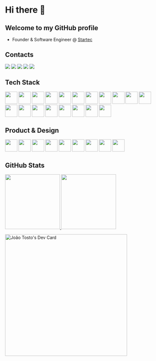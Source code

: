 # Hi there 👋

## Welcome to my GitHub profile

- Founder & Software Engineer @ [Startec](https://startecjobs.com)

## Contacts

<div>
<a href="https://instagram.com/jm.tosto" target="_blank"><img src="https://img.shields.io/badge/-Instagram-%23E4405F?style=for-the-badge&logo=instagram&logoColor=white" target="_blank"></a>
<a href="https://www.twitch.tv/seu-usuário-aqui" target="_blank"><img src="https://img.shields.io/badge/Twitch-9146FF?style=for-the-badge&logo=twitch&logoColor=white" target="_blank"></a>
<a href="https://twitter.com/JM_Tosto" target="_blank"><img src="https://img.shields.io/badge/Twitter-1DA1F2?style=for-the-badge&logo=twitter&logoColor=white" target="_blank"></a>
<a href="https://www.linkedin.com/in/joaotosto" target="_blank"><img src="https://img.shields.io/badge/-LinkedIn-%230077B5?style=for-the-badge&logo=linkedin&logoColor=white" target="_blank"></a>
<a href = "mailto:joaotosto@startecjobs.com"><img src="https://img.shields.io/badge/Gmail-D14836?style=for-the-badge&logo=gmail&logoColor=white" target="_blank"></a>
</div>

## Tech Stack

<img src="https://img.shields.io/badge/Apple-MacBook_Pro_2012-999999?style=for-the-badge&logo=apple&logoColor=white" width="40" height="40"/>
<img src="https://img.shields.io/badge/Visual_Studio_Code-0078D4?style=for-the-badge&logo=visual studio code&logoColor=white" width="40" height="40"/>
<img src="https://img.shields.io/badge/JavaScript-323330?style=for-the-badge&logo=javascript&logoColor=F7DF1E" width="40" height="40"/>
<img src="https://img.shields.io/badge/TypeScript-007ACC?style=for-the-badge&logo=typescript&logoColor=white" width="40" height="40"/>
<img src="https://img.shields.io/badge/Node.js-43853D?style=for-the-badge&logo=node.js&logoColor=white" width="40" height="40"/>
<img src="https://img.shields.io/badge/Express.js-404D59?style=for-the-badge" width="40" height="40"/>
<img src="https://img.shields.io/badge/React-20232A?style=for-the-badge&logo=react&logoColor=61DAFB" width="40" height="40"/>
<img src="https://img.shields.io/badge/Prisma-3982CE?style=for-the-badge&logo=Prisma&logoColor=white" width="40" height="40"/>
<img src="https://img.shields.io/badge/PostgreSQL-316192?style=for-the-badge&logo=postgresql&logoColor=white" width="40" height="40"/>
<img src="https://img.shields.io/badge/redis-%23DD0031.svg?&style=for-the-badge&logo=redis&logoColor=white" width="40" height="40"/>
<img src="https://img.shields.io/badge/rabbitmq-%23FF6600.svg?&style=for-the-badge&logo=rabbitmq&logoColor=white" width="40" height="40"/>
<img src="https://img.shields.io/badge/Cloudflare-F38020?style=for-the-badge&logo=Cloudflare&logoColor=white" width="40" height="40"/>
<img src="https://img.shields.io/badge/HTML5-E34F26?style=for-the-badge&logo=html5&logoColor=white" width="40" height="40"/>
<img src="https://img.shields.io/badge/CSS3-1572B6?style=for-the-badge&logo=css3&logoColor=white" width="40" height="40"/>
<img src="https://img.shields.io/badge/Python-3776AB?style=for-the-badge&logo=python&logoColor=white" width="40" height="40"/>
<img src="https://img.shields.io/badge/Markdown-000000?style=for-the-badge&logo=markdown&logoColor=white" width="40" height="40"/>
<img src="https://img.shields.io/badge/GIT-E44C30?style=for-the-badge&logo=git&logoColor=white" width="40" height="40"/>
<img src="https://img.shields.io/badge/GitHub_Actions-2088FF?style=for-the-badge&logo=github-actions&logoColor=white" width="40" height="40"/>
<img src="https://img.shields.io/badge/eslint-3A33D1?style=for-the-badge&logo=eslint&logoColor=white" width="40" height="40"/>

## Product & Design

<img src="https://img.shields.io/badge/Google Analytics-E37400?style=for-the-badge&logo=google analytics&logoColor=white" width="40" height="40"/>
<img src="https://img.shields.io/badge/hotjar-FD3A5C?style=for-the-badge&logo=hotjar&logoColor=white" width="40" height="40"/>
<img src="https://img.shields.io/badge/Microsoft_Excel-217346?style=for-the-badge&logo=microsoft-excel&logoColor=white" width="40" height="40"/>
<img src="https://img.shields.io/badge/Miro-050038?style=for-the-badge&logo=Miro&logoColor=white" width="40" height="40"/>
<img src="https://img.shields.io/badge/Jira-0052CC?style=for-the-badge&logo=Jira&logoColor=white" width="40" height="40"/>
<img src="https://img.shields.io/badge/Notion-000000?style=for-the-badge&logo=notion&logoColor=white" width="40" height="40"/>
<img src="https://img.shields.io/badge/Trello-0052CC?style=for-the-badge&logo=trello&logoColor=white" width="40" height="40"/>
<img src="https://img.shields.io/badge/Canva-%2300C4CC.svg?&style=for-the-badge&logo=Canva&logoColor=white" width="40" height="40"/>
<img src="https://img.shields.io/badge/Figma-F24E1E?style=for-the-badge&logo=figma&logoColor=white" width="40" height="40"/>

## GitHub Stats

<div>
<a href="https://github.com/jmtosto">
<img height="180em" src="https://github-readme-stats.vercel.app/api/top-langs/?username=seu-usuário-aqui&layout=compact&langs_count=7&theme=dracula"/>
<img height="180em" src="https://github-readme-stats.vercel.app/api?username=seu-usuário-aqui&show_icons=true&theme=dracula&include_all_commits=true&count_private=true"/>
</div>

<a href="https://app.daily.dev/jmtosto"><img src="https://api.daily.dev/devcards/30e9ed31a83348539edf62a309dd943e.png?r=s1x" width="400" alt="João Tosto's Dev Card"/></a>

